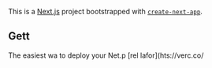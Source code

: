 This is a [Next.js](https://nextjs.org/) project bootstrapped with [`create-next-app`](https://github.com/vercel/next.js/tree/canary/packages/create-next-app).
## Gett
The easiest wa to deploy your Net.p [rel lafor](hts://verc.co/
